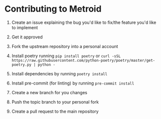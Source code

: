 Contributing to Metroid
=======================

1. Create an issue explaining the bug you'd like to fix/the feature you'd like to implement

2. Get it approved

3. Fork the upstream repository into a personal account

4. Install poetry running ``pip install poetry`` or ``curl -sSL https://raw.githubusercontent.com/python-poetry/poetry/master/get-poetry.py | python -``

5. Install dependencies by running ``poetry install``

6. Install pre-commit (for linting) by running ``pre-commit install``

7. Create a new branch for you changes

8. Push the topic branch to your personal fork

9. Create a pull request to the main repository
